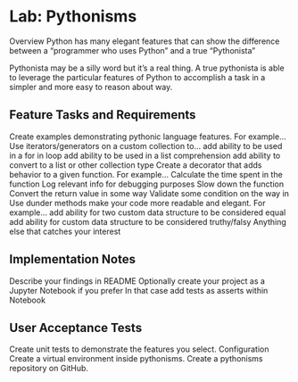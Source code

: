 
# Lab: Pythonisms

Overview
Python has many elegant features that can show the difference between a “programmer who uses Python” and a true “Pythonista”

Pythonista may be a silly word but it’s a real thing. A true pythonista is able to leverage the particular features of Python to accomplish a task in a simpler and more easy to reason about way.

## Feature Tasks and Requirements

Create examples demonstrating pythonic language features. For example…
Use iterators/generators on a custom collection to…
add ability to be used in a for in loop
add ability to be used in a list comprehension
add ability to convert to a list or other collection type
Create a decorator that adds behavior to a given function. For example…
Calculate the time spent in the function
Log relevant info for debugging purposes
Slow down the function
Convert the return value in some way
Validate some condition on the way in
Use dunder methods make your code more readable and elegant. For example…
add ability for two custom data structure to be considered equal
add ability for custom data structure to be considered truthy/falsy
Anything else that catches your interest

## Implementation Notes

Describe your findings in README
Optionally create your project as a Jupyter Notebook if you prefer
In that case add tests as asserts within Notebook

## User Acceptance Tests

Create unit tests to demonstrate the features you select.
Configuration
Create a virtual environment inside pythonisms. Create a pythonisms repository on GitHub.
